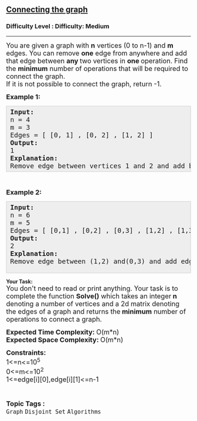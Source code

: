 <h2><a href="https://www.geeksforgeeks.org/problems/connecting-the-graph/1?page=1&category=Graph&difficulty=Easy,Medium,Hard&status=unsolved,attempted&sortBy=accuracy">Connecting the graph</a></h2><h3>Difficulty Level : Difficulty: Medium</h3><hr><div class="problems_problem_content__Xm_eO"><p><span style="font-size: 18px;">You are given a graph with <strong>n</strong> vertices (0 to n-1) and <strong>m</strong> edges. </span><span style="font-size: 18px;">You can remove <strong>one</strong> edge from anywhere and add that edge between&nbsp;<strong>any </strong>two vertices in <strong>one </strong>operation. </span><span style="font-size: 18px;">Find the <strong>minimum</strong> number of operations that will be required to connect the graph.<br></span><span style="font-size: 18px;">If it is not possible to connect the graph, return -1.</span></p>
<p><span style="font-size: 18px;"><strong>Example 1:</strong>&nbsp;</span></p>
<pre style="background: #eeeeee; border: 1px solid #cccccc; padding: 5px 10px; --darkreader-inline-bgimage: initial; --darkreader-inline-bgcolor: #222426; --darkreader-inline-border-top: #3e4446; --darkreader-inline-border-right: #3e4446; --darkreader-inline-border-bottom: #3e4446; --darkreader-inline-border-left: #3e4446;"><span style="font-size: 18px;"><strong>Input:</strong><br>n = 4<br>m = 3<br>Edges = [ [0, 1] , [0, 2] , [1, 2] ]<br><strong>Output:<br></strong>1<strong><br>Explanation:</strong><br>Remove edge&nbsp;between vertices&nbsp;1 and 2 and add&nbsp;between vertices&nbsp;1 and 3.</span></pre>
<p>&nbsp;</p>
<p><span style="font-size: 18px;"><strong>Example 2:</strong></span></p>
<pre style="background: #eeeeee; border: 1px solid #cccccc; padding: 5px 10px; --darkreader-inline-bgimage: initial; --darkreader-inline-bgcolor: #222426; --darkreader-inline-border-top: #3e4446; --darkreader-inline-border-right: #3e4446; --darkreader-inline-border-bottom: #3e4446; --darkreader-inline-border-left: #3e4446;"><span style="font-size: 18px;"><strong>Input:</strong><br>n = 6<br>m = 5<br>Edges = [ [0,1] , [0,2] , [0,3] , [1,2] , [1,3] ]<br><strong>Output:</strong><br>2<br><strong>Explanation:</strong><br>Remove edge between (1,2) and(0,3) and add edge between (1,4) and (3,5)</span><br>&nbsp;</pre>
<p><strong>Your Task:<br></strong><span style="font-size: 18px;">You don't need to read or print anything. Your task is to complete the function&nbsp;<strong>Solve()</strong>&nbsp;which takes an integer<strong> n</strong> denoting a number of vertices and a 2d matrix denoting the edges of a graph and returns the<strong> minimum</strong> number of operations to connect a graph.</span></p>
<p><span style="font-size: 18px;"><strong>Expected Time Complexity:&nbsp;</strong>O(m*n)<br><strong>Expected Space Complexity:&nbsp;</strong>O(m*n)</span></p>
<p><span style="font-size: 18px;"><strong>Constraints:<br></strong></span><span style="font-size: 18px;">1&lt;=n&lt;=10<sup>5</sup><br>0&lt;=m&lt;=10<sup>2</sup><br>1&lt;=edge[i][0],edge[i][1]&lt;=n-1</span></p></div><br><p><span style=font-size:18px><strong>Topic Tags : </strong><br><code>Graph</code>&nbsp;<code>Disjoint Set</code>&nbsp;<code>Algorithms</code>&nbsp;